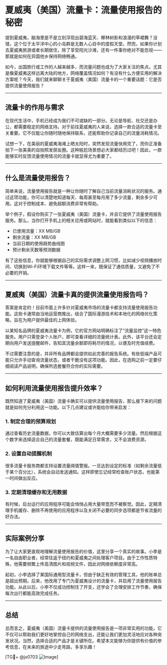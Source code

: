 # 夏威夷（美国）流量卡：流量使用报告的秘密

提到夏威夷，脑海里是不是立刻浮现出碧海蓝天、椰林树影和浪漫的草裙舞？没错，这个位于太平洋中心的小岛群是无数人心目中的度假天堂。然而，如果你计划去夏威夷旅游或者长期居住，除了享受阳光沙滩，还有一件事你绝对不能忽视——那就是如何在异国他乡保持网络畅通。

如今，出国旅行或工作的人越来越多，而流量问题也成为了大家关注的焦点。尤其是像夏威夷这样远离大陆的地方，网络覆盖情况如何？有没有什么方便实用的解决方案呢？今天，我们就来聊聊关于夏威夷（美国）流量卡的一个重要话题：它是否提供流量使用报告？

---

## 流量卡的作用与需求

在现代生活中，手机已经成为我们不可或缺的一部分。无论是导航、社交还是办公，都需要稳定的网络支持。对于前往夏威夷的人来说，选择一款合适的流量卡至关重要。它不仅能让你随时随地保持联系，还能帮助你记录自己的流量消耗情况。

试想一下，在美丽的夏威夷海滩上晒太阳时，突然发现流量快用完了，而你正准备拍下一张美美的自拍照发朋友圈。这种尴尬场景想必大家都经历过吧！因此，一款能够实时反馈流量使用情况的流量卡就显得尤为重要了。

---

## 什么是流量使用报告？

简单来说，流量使用报告就是一种让你随时了解自己当前流量消耗状况的服务。通过这项功能，你可以清楚地知道每天、每周甚至每月用了多少流量，剩余多少可用。这对于控制成本、避免超额消费非常有帮助。

举个例子，假设你购买了一张夏威夷（美国）流量卡，并且它提供了流量使用报告服务。那么，当你打开手机上的相关应用或网站时，就能看到类似以下的信息：

- 已使用流量：XX MB/GB
- 剩余流量：XX MB/GB
- 当前日期的使用趋势曲线图
- 预计剩余天数等预测数据

有了这些信息，你就能够根据自己的实际需求调整上网习惯，比如减少视频播放时间、切换到Wi-Fi环境下载文件等等。这样一来，既保证了通信质量，又避免了不必要的开销。

---

## 夏威夷（美国）流量卡真的提供流量使用报告吗？

答案是肯定的！目前市面上许多针对夏威夷市场的流量卡都支持流量使用报告功能。这些卡通常由当地运营商推出，结合了国际漫游技术和本地化的网络优化策略，旨在为用户提供最佳的上网体验。

以某知名品牌的夏威夷流量卡为例，它的官方网站明确标注了“流量监控”这一特色服务。用户只需登录个人账户，即可查看详细的流量统计表。此外，该平台还会定期向用户发送提醒邮件，告知其流量余额即将耗尽的情况，以便及时充值续费。

不过需要注意的是，并非所有品牌都会提供如此完善的报告系统。有些低端产品可能只允许手动查询流量状态，或者干脆没有这项功能。因此，在选购之前一定要仔细阅读产品说明，确保所选套餐符合你的实际需要。

---

## 如何利用流量使用报告提升效率？

既然知道了夏威夷（美国）流量卡确实可以提供流量使用报告，那么接下来的问题就是如何充分利用这一功能。以下几点建议或许能给你带来启发：

### 1. 制定合理的预算规划
通过查看历史流量数据，你可以大致估算出每个月大概需要多少流量。然后根据这个数字来选择适合自己的流量套餐，既能满足日常需求，又不会浪费资源。

### 2. 设置自动提醒机制
很多流量卡服务商都支持设置流量阈值警报。一旦达到设定的标准（如剩余流量低于某个百分比），系统会自动发送通知。这样即使忘记经常检查账户状态，也能第一时间做出反应。

### 3. 定期清理缓存和无用数据
有时候，后台运行的应用程序可能会悄悄占用大量带宽而不被察觉。因此，定期清理手机缓存、删除不再使用的应用程序以及关闭不必要的同步选项都是节省流量的好办法。

---

## 实际案例分享

为了让大家更直观地理解流量使用报告的价值，这里分享一个真实的故事。小李是一名自由职业者，经常往返于纽约和夏威夷之间处理客户项目。由于工作性质特殊，他需要频繁上传高清图片和视频文件，因此对网络依赖度非常高。

起初，小李选择了某国际通用型流量卡，但由于缺乏有效的管理工具，他的账单总是超出预期。后来，他改用了专门为夏威夷设计的流量卡，并启用了流量使用报告功能。从此以后，小李不仅成功控制住了开支，还学会了合理安排工作节奏，确保每次出行都能高效完成任务。

---

## 总结

总而言之，夏威夷（美国）流量卡提供的流量使用报告是一项非常实用的功能。它不仅可以帮助我们更好地掌控自己的网络支出，还能让我们更加灵活地应对各种突发状况。当然，选择合适的产品才是关键所在。希望本文能够为你提供有价值的参考信息，在未来的旅途中少走弯路，多享乐趣！

[TG💪+ @jx0703 ![Image](https://github.com/user-attachments/assets/dbca1d08-cadb-493c-b0ec-ad6f7a83f270)]